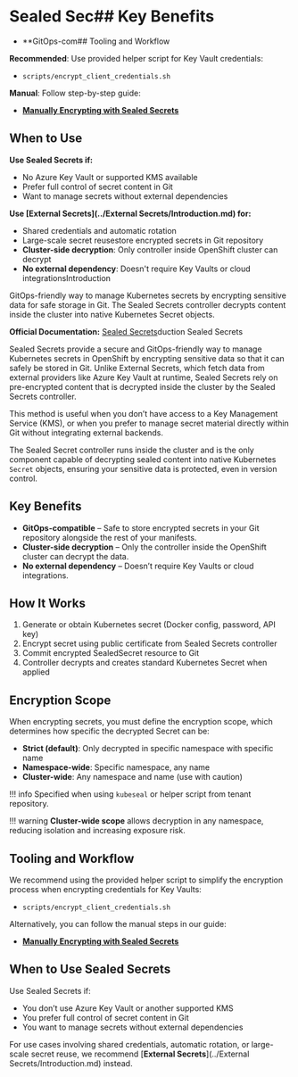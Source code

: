 # Sealed Sec## Key Benefits

- **GitOps-com## Tooling and Workflow

**Recommended**: Use provided helper script for Key Vault credentials:
- `scripts/encrypt_client_credentials.sh`

**Manual**: Follow step-by-step guide:
- [**Manually Encrypting with Sealed Secrets**](encrypting-secret-with-sealed-secrets.md)

## When to Use

**Use Sealed Secrets if:**
- No Azure Key Vault or supported KMS available
- Prefer full control of secret content in Git
- Want to manage secrets without external dependencies

**Use [External Secrets](../External Secrets/Introduction.md) for:**
- Shared credentials and automatic rotation
- Large-scale secret reusestore encrypted secrets in Git repository
- **Cluster-side decryption**: Only controller inside OpenShift cluster can decrypt
- **No external dependency**: Doesn't require Key Vaults or cloud integrationsIntroduction

GitOps-friendly way to manage Kubernetes secrets by encrypting sensitive data for safe storage in Git. The Sealed Secrets controller decrypts content inside the cluster into native Kubernetes Secret objects.

**Official Documentation:** [Sealed Secrets](https://sealed-secrets.netlify.app/)duction Sealed Secrets

Sealed Secrets provide a secure and GitOps-friendly way to manage Kubernetes secrets in OpenShift by encrypting sensitive data so that it can safely be stored in Git. Unlike External Secrets, which fetch data from external providers like Azure Key Vault at runtime, Sealed Secrets rely on pre-encrypted content that is decrypted inside the cluster by the Sealed Secrets controller.

This method is useful when you don’t have access to a Key Management Service (KMS), or when you prefer to manage secret material directly within Git without integrating external backends.

The Sealed Secret controller runs inside the cluster and is the only component capable of decrypting sealed content into native Kubernetes `Secret` objects, ensuring your sensitive data is protected, even in version control.

## Key Benefits

- **GitOps-compatible** – Safe to store encrypted secrets in your Git repository alongside the rest of your manifests.
- **Cluster-side decryption** – Only the controller inside the OpenShift cluster can decrypt the data.
- **No external dependency** – Doesn’t require Key Vaults or cloud integrations.

## How It Works

1. Generate or obtain Kubernetes secret (Docker config, password, API key)
2. Encrypt secret using public certificate from Sealed Secrets controller
3. Commit encrypted SealedSecret resource to Git
4. Controller decrypts and creates standard Kubernetes Secret when applied

## Encryption Scope

When encrypting secrets, you must define the encryption scope, which determines how specific the decrypted Secret can be:

- **Strict (default)**: Only decrypted in specific namespace with specific name
- **Namespace-wide**: Specific namespace, any name
- **Cluster-wide**: Any namespace and name (use with caution)

!!! info
    Specified when using `kubeseal` or helper script from tenant repository.

!!! warning
    **Cluster-wide scope** allows decryption in any namespace, reducing isolation and increasing exposure risk.

## Tooling and Workflow

We recommend using the provided helper script to simplify the encryption process when encrypting credentials for Key Vaults:

- `scripts/encrypt_client_credentials.sh`

Alternatively, you can follow the manual steps in our guide:

- [**Manually Encrypting with Sealed Secrets**](encrypting-secret-with-sealed-secrets.md)

## When to Use Sealed Secrets

Use Sealed Secrets if:

- You don’t use Azure Key Vault or another supported KMS
- You prefer full control of secret content in Git
- You want to manage secrets without external dependencies

For use cases involving shared credentials, automatic rotation, or large-scale secret reuse, we recommend [**External Secrets**](../External Secrets/Introduction.md) instead.